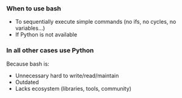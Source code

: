 ### When to use bash
* To sequentially execute simple commands (no ifs, no cycles, no variables...)
* If Python is not available

### In all other cases use Python
Because bash is:
* Unnecessary hard to write/read/maintain
* Outdated
* Lacks ecosystem (libraries, tools, community)
